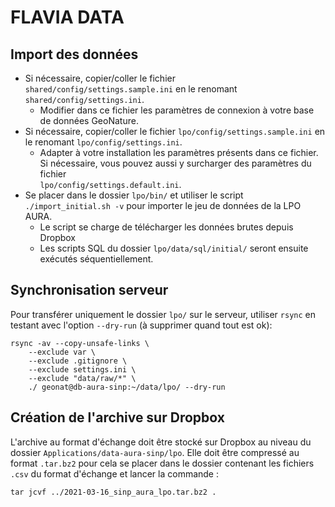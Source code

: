 # FLAVIA DATA

## Import des données

* Si nécessaire, copier/coller le fichier `shared/config/settings.sample.ini` 
en le renomant `shared/config/settings.ini`.
    * Modifier dans ce fichier les paramètres de connexion à votre base de données GeoNature.
* Si nécessaire, copier/coller le fichier `lpo/config/settings.sample.ini` 
en le renomant `lpo/config/settings.ini`.
    * Adapter à votre installation les paramètres présents dans ce fichier. Si 
    nécessaire, vous pouvez aussi y surcharger des paramètres du fichier  
    `lpo/config/settings.default.ini`.
* Se placer dans le dossier `lpo/bin/` et utiliser le script 
`./import_initial.sh -v` pour importer le jeu de données de la LPO AURA.
    * Le script se charge de télécharger les données brutes depuis Dropbox
    * Les scripts SQL du dossier `lpo/data/sql/initial/` seront ensuite exécutés séquentiellement.

## Synchronisation serveur

Pour transférer uniquement le dossier `lpo/` sur le serveur, utiliser `rsync` 
en testant avec l'option `--dry-run` (à supprimer quand tout est ok):

```shell
rsync -av --copy-unsafe-links \
    --exclude var \
    --exclude .gitignore \
    --exclude settings.ini \
    --exclude "data/raw/*" \
    ./ geonat@db-aura-sinp:~/data/lpo/ --dry-run
```

## Création de l'archive sur Dropbox

L'archive au format d'échange doit être stocké sur Dropbox au niveau du dossier 
`Applications/data-aura-sinp/lpo`.
Elle doit être compressé au format `.tar.bz2` pour cela se placer dans le
dossier contenant les fichiers `.csv` du format d'échange et lancer la commande :
```
tar jcvf ../2021-03-16_sinp_aura_lpo.tar.bz2 .
```
